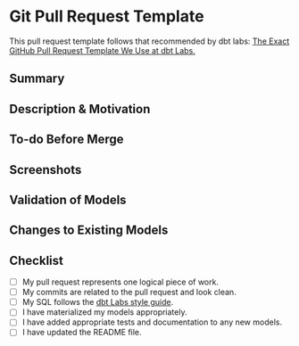 # Git Pull Request Template

This pull request template follows that recommended by dbt labs: [The Exact GitHub Pull Request Template We Use at dbt Labs.](https://docs.getdbt.com/blog/analytics-pull-request-template)

## Summary

<!---
Provide a short summary in the Title above. Examples of good PR titles:

* "Feature: add so-and-so models"
* "Fix: deduplicate such-and-such"
* "Update: dbt version 0.13.0"

-->

## Description & Motivation

<!---
Describe your changes, and why you're making them. Is this linked to an open
issue, a Trello card, or another pull request? Link it here.
-->

## To-do Before Merge

<!---
(Optional -- remove this section if not needed)
Include any notes about things that need to happen before this PR is merged, e.g.:

- [ ] Change the base branch
- [ ] Update dbt Cloud jobs
- [ ] Ensure PR #56 is merged

-->

## Screenshots

<!---
Include a screenshot of the relevant section of the updated DAG. You can access
your version of the DAG by running `dbt docs generate && dbt docs serve`.
-->

## Validation of Models

<!---
Include any output that confirms that the models do what is expected. This might
be a link to an in-development dashboard in your BI tool, or a query that
compares an existing model with a new one.
-->

## Changes to Existing Models

<!---
Include this section if you are changing any existing models. Link any related
pull requests on your BI tool, or instructions for merge (e.g. whether old
models should be dropped after merge, or whether a full-refresh run is required)
-->

## Checklist

<!---
This checklist is mostly useful as a reminder of small things that can easily be
forgotten – it is meant as a helpful tool rather than hoops to jump through.
Put an `x` in all the items that apply, make notes next to any that haven't been
addressed, and remove any items that are not relevant to this PR.
-->

- [ ] My pull request represents one logical piece of work.
- [ ] My commits are related to the pull request and look clean.
- [ ] My SQL follows the [dbt Labs style guide](https://github.com/dbt-labs/corp/blob/master/dbt_style_guide.md).
- [ ] I have materialized my models appropriately.
- [ ] I have added appropriate tests and documentation to any new models.
- [ ] I have updated the README file.
